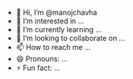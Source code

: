 - 👋 Hi, I’m @manojchavha
- 👀 I’m interested in ...
- 🌱 I’m currently learning ...
- 💞️ I’m looking to collaborate on ...
- 📫 How to reach me ...
- 😄 Pronouns: ...
- ⚡ Fun fact: ...

<!---
manojchavha/manojchavha is a ✨ special ✨ repository because its `README.md` (this file) appears on your GitHub profile.
You can click the Preview link to take a look at your changes.
--->
